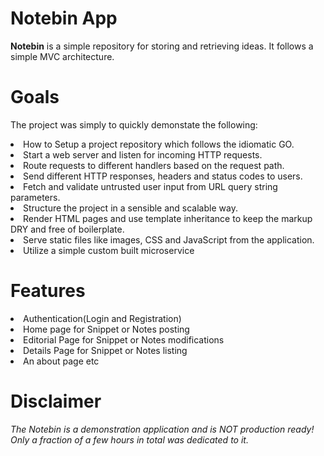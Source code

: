 # Notebin App
<p><strong>Notebin</strong> is a simple repository for storing and retrieving ideas. It follows a simple MVC architecture.</p>

# Goals
The project was simply to quickly demonstate the following:
<li>How to Setup a project repository which follows the idiomatic GO.</li>
<li>Start a web server and listen for incoming HTTP requests.</li>
<li>Route requests to different handlers based on the request path.</li>
<li>Send different HTTP responses, headers and status codes to users.</li>
<li>Fetch and validate untrusted user input from URL query string parameters.</li>
<li>Structure the project in a sensible and scalable way.</li>
<li>Render HTML pages and use template inheritance to keep the
markup DRY and free of boilerplate.</li>
<li>Serve static files like images, CSS and JavaScript from the
application.</li>
<li>Utilize a simple custom built microservice</li>

# Features
<li>Authentication(Login and Registration)</li>
<li>Home page for Snippet or Notes posting</li>
<li>Editorial Page  for Snippet or Notes modifications</li>
<li>Details Page  for Snippet or Notes listing</li>
<li>An about page etc</li>


# Disclaimer
<em>The Notebin is a demonstration application and is NOT production ready! Only a fraction of a few hours in total was dedicated to it.</em>
